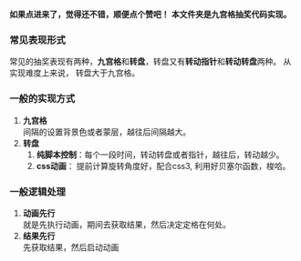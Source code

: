 
**如果点进来了，觉得还不错，顺便点个赞吧！**
**本文件夹是九宫格抽奖代码实现。**

### 常见表现形式
常见的抽奖表现有两种，**九宫格**和**转盘**，转盘又有**转动指针**和**转动转盘**两种。
从实现难度上来说， 转盘大于九宫格。

### 一般的实现方式

1. **九宫格**   
   间隔的设置背景色或者蒙层，越往后间隔越大。
2. **转盘**  
      1. **纯脚本控制**：每个一段时间，转动转盘或者指针，越往后，转动越少。
      2. **css动画**： 提前计算旋转角度好，配合css3, 利用好贝塞尔函数，梭哈。


### 一般逻辑处理

1. **动画先行**   
    就是先执行动画，期间去获取结果，然后决定定格在何处。   
2. **结果先行**   
    先获取结果，然后启动动画